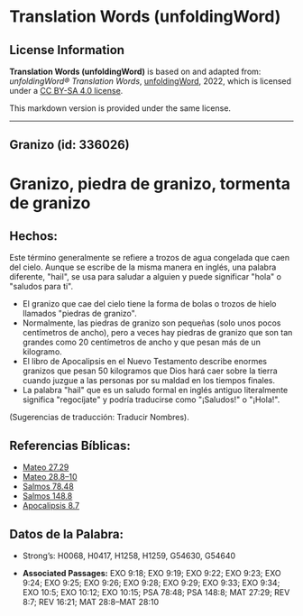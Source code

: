 # Translation Words (unfoldingWord)

## License Information

**Translation Words (unfoldingWord)** is based on and adapted from: _unfoldingWord® Translation Words_, [unfoldingWord](https://unfoldingword.org/utw), 2022, which is licensed under a [CC BY-SA 4.0 license](https://creativecommons.org/licenses/by-sa/4.0/legalcode.en).

This markdown version is provided under the same license.



--------------------------------

## Granizo (id: 336026)

Granizo, piedra de granizo, tormenta de granizo
===============================================

Hechos:
-------

Este término generalmente se refiere a trozos de agua congelada que caen del cielo. Aunque se escribe de la misma manera en inglés, una palabra diferente, "hail", se usa para saludar a alguien y puede significar "hola" o "saludos para ti".

* El granizo que cae del cielo tiene la forma de bolas o trozos de hielo llamados "piedras de granizo".
* Normalmente, las piedras de granizo son pequeñas (solo unos pocos centímetros de ancho), pero a veces hay piedras de granizo que son tan grandes como 20 centímetros de ancho y que pesan más de un kilogramo.
* El libro de Apocalipsis en el Nuevo Testamento describe enormes granizos que pesan 50 kilogramos que Dios hará caer sobre la tierra cuando juzgue a las personas por su maldad en los tiempos finales.
* La palabra "hail" que es un saludo formal en inglés antiguo literalmente significa "regocíjate" y podría traducirse como "¡Saludos!" o "¡Hola!".

(Sugerencias de traducción: Traducir Nombres).

Referencias Bíblicas:
---------------------

* [Mateo 27\.29](https://ref.ly/Matt27:29)
* [Mateo 28\.8–10](https://ref.ly/Matt28:8-Matt28:10)
* [Salmos 78\.48](https://ref.ly/Ps78:48)
* [Salmos 148\.8](https://ref.ly/Ps148:8)
* [Apocalipsis 8\.7](https://ref.ly/Rev8:7)

Datos de la Palabra:
--------------------

* Strong’s: H0068, H0417, H1258, H1259, G54630, G54640

* **Associated Passages:** EXO 9:18; EXO 9:19; EXO 9:22; EXO 9:23; EXO 9:24; EXO 9:25; EXO 9:26; EXO 9:28; EXO 9:29; EXO 9:33; EXO 9:34; EXO 10:5; EXO 10:12; EXO 10:15; PSA 78:48; PSA 148:8; MAT 27:29; REV 8:7; REV 16:21; MAT 28:8–MAT 28:10

